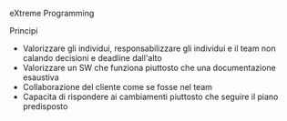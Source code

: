 eXtreme Programming

Principi
- Valorizzare gli individui, responsabilizzare gli individui e il team non calando decisioni e deadline dall'alto 
- Valorizzare un SW che funziona piuttosto che una documentazione esaustiva
- Collaborazione del cliente come se fosse nel team
- Capacita di rispondere ai cambiamenti piuttosto che seguire il piano predisposto